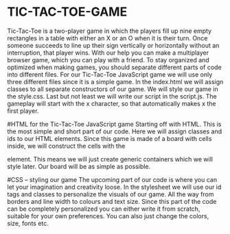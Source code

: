 # TIC-TAC-TOE-GAME
Tic-Tac-Toe is a two-player game in which the players fill up nine empty rectangles in a table with either an X or an O when it is their turn. Once someone succeeds to line up their sign vertically or horizontally without an interruption, that player wins. With our help you can make a multiplayer browser game, which you can play with a friend.
To stay organized and optimized when making games, you should separate different parts of code into different files. For our Tic-Tac-Toe JavaScript game we will use only three different files since it is a simple game. In the index.html we will assign classes to all separate constructors of our game. We will style our game in the style.css. Last but not least we will write our script in the script.js. 
The gameplay will start with the x character, so that automatically makes x the first player. 

#HTML for the Tic-Tac-Toe JavaScript game
Starting off with HTML. This is the most simple and short part of our code. Here we will assign classes and ids to our HTML elements. Since this game is made of a board with cells inside, we will construct the cells with the <div> element. This means we will just create generic containers which we will style later. Our board will be as simple as possible.

#CSS – styling our game
The upcoming part of our code is where you can let your imagination and creativity loose. In the stylesheet we will use our id tags and classes to personalize the visuals of our game. All the way from borders and line width to colours and text size. Since this part of the code can be completely personalized you can either write it from scratch, suitable for your own preferences. You can also just change the colors, size, fonts etc. 
